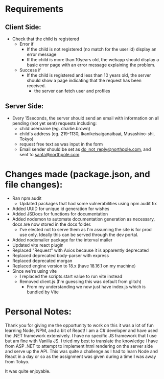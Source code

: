 # Requirements
## Client Side:
- Check that the child is registered
	- Error if
		- If the child is not registered (no match for the user id) display an error message
		- If the child is more than 10years old, the webapp should display a basic error page with an error message explaining the problem.
	- Success if
		- If the child is registered and less than 10 years old, the server should show a page indicating that the request has been received.
			- the server can fetch user and profiles

## Server Side:
- Every 15seconds, the server should send an email with information on all pending (not yet sent) requests including:
	- child username (eg. charlie.brown)
	- child's address (eg. 219-1130, Ikanikeisaiganaibaai, Musashino-shi, Tokyo)
	- request free text as was input in the form
	- Email sender should be set as do_not_reply@northpole.com, and sent to santa@northpole.com

# Changes made (package.json, and file changes):
- Ran npm audit
	- Updated packages that had some vulnerabilities using npm audit fix
- Added UUID for unique id generation for wishes
- Added JSDocs for functions for documentation
- Added nodemon to automate documentation generation as necessary, docs are now stored in the docs folder.
  - I've elected not to serve them as I'm assuming the site is for prod use only. Ideally this can be served through the dev portal.
- Added nodemailer package for the interval mailer
- Updated vite react plugin
- Replaced "Request" with Axios because it is apparently deprecated
- Replaced deprecated body-parser with express
- Replaced deprecated morgan
- Replaced engine version to 18.x (have 18.16.1 on my machine)
- Since we're using vite
	- I replaced the scripts.start value to run vite instead
	- Removed client.js (I'm guessing this was default from glitch)
		- From my understanding we now just have index.js which is bundled by Vite

# Personal Notes:
Thank you for giving me the opportunity to work on this it was a lot of fun learning Node, NPM, and a bit of React!
I am a C# developer and have used the .NET framework extensively. I have no specific JS framework that I use but am fine with Vanilla JS.
I tried my best to translate the knowledge I have from ASP .NET to attempt to implement html rendering on the server side and serve up the API.
This was quite a challenge as I had to learn Node and React in a day or so as the assignment was given during a time I was away from Tokyo. 

It was quite enjoyable.